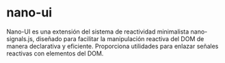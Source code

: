 # nano-ui
Nano-UI es una extensión del sistema de reactividad minimalista nano-signals.js, diseñado para facilitar la manipulación reactiva del DOM de manera declarativa y eficiente. Proporciona utilidades para enlazar señales reactivas con elementos del DOM.
